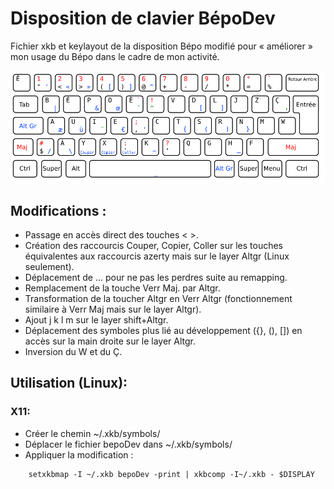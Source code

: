 # Disposition de clavier BépoDev

Fichier xkb et keylayout de la disposition Bépo modifié pour « améliorer » mon usage du Bépo dans le cadre de mon activité.

![Disposition BépoDev](bepoDev-simplifiee.png)

## Modifications :

- Passage en accès direct des touches < >.
- Création des raccourcis Couper, Copier, Coller sur les touches équivalentes aux raccourcis azerty mais sur le layer Altgr (Linux seulement).
- Déplacement de … pour ne pas les perdres suite au remapping.
- Remplacement de la touche Verr Maj. par Altgr.
- Transformation de la toucher Altgr en Verr Altgr (fonctionnement similaire à Verr Maj mais sur le layer Altgr).
- Ajout j k l m sur le layer shift+Altgr.
- Déplacement des symboles plus lié au développement ({}, (), []) en accès sur la main droite sur le layer Altgr.
- Inversion du W et du Ç.

## Utilisation (Linux):

### X11:

- Créer le chemin ~/.xkb/symbols/
- Déplacer le fichier bepoDev dans ~/.xkb/symbols/
- Appliquer la modification :

```
	setxkbmap -I ~/.xkb bepoDev -print | xkbcomp -I~/.xkb - $DISPLAY
```
